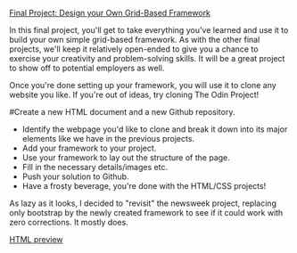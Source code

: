 [Final Project: Design your Own Grid-Based Framework](http://www.theodinproject.com/html5-and-css3/design-your-own-grid-based-framework)

In this final project, you'll get to take everything you've learned and use it to build your own simple grid-based framework. As with the other final projects, we'll keep it relatively open-ended to give you a chance to exercise your creativity and problem-solving skills. It will be a great project to show off to potential employers as well.

Once you're done setting up your framework, you will use it to clone any website you like. If you're out of ideas, try cloning The Odin Project!

#Create a new HTML document and a new Github repository.

* Identify the webpage you'd like to clone and break it down into its major elements like we have in the previous projects.
* Add your framework to your project.
* Use your framework to lay out the structure of the page.
* Fill in the necessary details/images etc.
* Push your solution to Github.
* Have a frosty beverage, you're done with the HTML/CSS projects!


As lazy as it looks, I decided to "revisit" the newsweek project, replacing only bootstrap by the newly created framework to see if it could work with zero corrections. It mostly does.

[HTML preview](http://htmlpreview.github.io/?https://github.com/AtActionPark/odin_grid_framework_example/blob/master/main.html)
